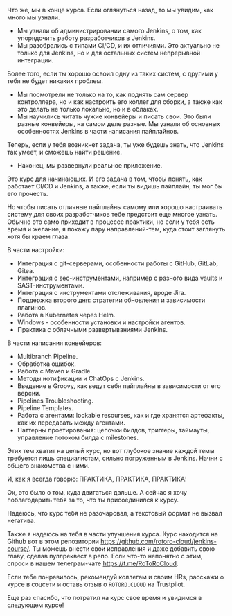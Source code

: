 Что же, мы в конце курса. Если оглянуться назад, то мы увидим, как много мы узнали. 

- Мы узнали об администрировании самого Jenkins, о том, как упорядочить работу разработчиков в Jenkins.
- Мы разобрались с типами CI/CD, и их отличиями. Это актуально не только для Jenkins, но и для остальных систем непрерывной интеграции.

Более того, если ты хорошо освоил одну из таких систем, с другими у тебя не будет никаких проблем.

- Мы посмотрели не только на то, как поднять сам сервер контроллера, но и как настроить его коллег для сборки, а также как это делать не только локально, но и в облаках.
- Мы научились читать чужие конвейеры и писать свои. Это были разные конвейеры, на самом деле разные. Мы узнали об основных особенностях Jenkins в части написания пайплайнов.

Теперь, если у тебя возникнет задача, ты уже будешь знать, что Jenkins так умеет, и сможешь найти решение.

- Наконец, мы развернули реальное приложение.

Это курс для начинающих. И его задача в том, чтобы понять, как работает CI/CD и Jenkins, а также, если ты видишь пайплайн, ты мог бы его прочесть.

Но чтобы писать отличные пайплайны самому или хорошо настраивать систему для своих разработчиков тебе предстоит еще многое узнать. Обычно это само приходит в процессе практики, но если у тебя есть время и желание, я покажу пару направлений-тем, куда стоит заглянуть хотя бы краем глаза.

В части настройки:
-	Интеграция с git-серверами, особенности работы с GitHub, GitLab, Gitea.
-	Интеграция с sec-инструментами, например с разного вида vaults и SAST-инструментами.
-	Интеграция с инструментами отслеживания, вроде Jira.
-	Поддержка второго дня: стратегии обновления и зависимости плагинов.
-	Работа в Kubernetes через Helm.
-	Windows - особенности установки и настройки агентов.
-	Практика с облачными развертываниями Jenkins.

В части написания конвейеров:
-	Multibranch Pipeline.
-	Обработка ошибок.
-	Работа с Maven и Gradle.
-	Методы нотификации и ChatOps с Jenkins.
-	Введение в Groovy, как ведут себя пайплайны в зависимости от его версии.
-	Pipelines Troubleshooting.
-	Pipeline Templates.
-	Работа с агентами: lockable resourses, как и где хранятся артефакты, как их передавать между агентами.
-	Паттерны проетирования: цепочки билдов, триггеры, таймауты, управление потоком билда с milestones.

Этих тем хватит на целый курс, но вот глубокое знание каждой темы требуется лишь специалистам, сильно погруженным в Jenkins. Начни с общего знакомства с ними.

И, как я всегда говорю: ПРАКТИКА, ПРАКТИКА, ПРАКТИКА!

Ок, это было о том, куда двигаться дальше. А сейчас я хочу поблагодарить тебя за то, что ты присоединился к курсу.

Надеюсь, что курс тебя не разочаровал, а текстовый формат не вызвал негатива.

Также я надеюсь на тебя в части улучшения курса. Курс находится на Github вот в этом репозитории https://github.com/rotoro-cloud/jenkins-course/. Ты можешь внести свои исправления и даже добавить свою главу, сделав пуллреквест в репо. Если что-то непонятно с этим, спроси в нашем телеграм-чате https://t.me/RoToRoCloud. 

Если тебе понравилось, рекомендуй коллегам и своим HRs, расскажи о курсе в соцсети и оставь отзыв о `ROTORO.CLOUD` на Trustpilot.

Еще раз спасибо, что потратил на курс свое время и увидимся в следующем курсе!
